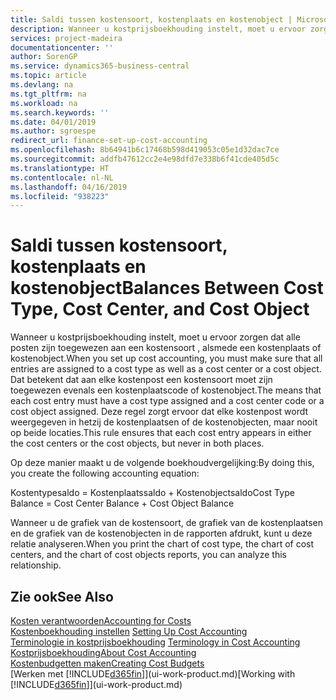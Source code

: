 ```yaml
---
title: Saldi tussen kostensoort, kostenplaats en kostenobject | Microsoft Docs
description: Wanneer u kostprijsboekhouding instelt, moet u ervoor zorgen dat alle posten zijn toegewezen aan een kostensoort , alsmede een kostenplaats of kostenobject. Dat betekent dat aan elke kostenpost een kostensoort moet zijn toegewezen evenals een kostenplaatscode of kostenobject. Deze regel zorgt ervoor dat elke kostenpost wordt weergegeven in hetzij de kostenplaatsen of de kostenobjecten, maar nooit op beide locaties.
services: project-madeira
documentationcenter: ''
author: SorenGP
ms.service: dynamics365-business-central
ms.topic: article
ms.devlang: na
ms.tgt_pltfrm: na
ms.workload: na
ms.search.keywords: ''
ms.date: 04/01/2019
ms.author: sgroespe
redirect_url: finance-set-up-cost-accounting
ms.openlocfilehash: 8b64941b6c17468b598d419053c05e1d32dac7ce
ms.sourcegitcommit: addfb47612cc2e4e98dfd7e338b6f41cde405d5c
ms.translationtype: HT
ms.contentlocale: nl-NL
ms.lasthandoff: 04/16/2019
ms.locfileid: "938223"
---
```

# <a name="balances-between-cost-type-cost-center-and-cost-object"></a><span data-ttu-id="616de-105">Saldi tussen kostensoort, kostenplaats en kostenobject</span><span class="sxs-lookup"><span data-stu-id="616de-105">Balances Between Cost Type, Cost Center, and Cost Object</span></span>
<span data-ttu-id="616de-106">Wanneer u kostprijsboekhouding instelt, moet u ervoor zorgen dat alle posten zijn toegewezen aan een kostensoort , alsmede een kostenplaats of kostenobject.</span><span class="sxs-lookup"><span data-stu-id="616de-106">When you set up cost accounting, you must make sure that all entries are assigned to a cost type as well as a cost center or a cost object.</span></span> <span data-ttu-id="616de-107">Dat betekent dat aan elke kostenpost een kostensoort moet zijn toegewezen evenals een kostenplaatscode of kostenobject.</span><span class="sxs-lookup"><span data-stu-id="616de-107">The means that each cost entry must have a cost type assigned and a cost center code or a cost object assigned.</span></span> <span data-ttu-id="616de-108">Deze regel zorgt ervoor dat elke kostenpost wordt weergegeven in hetzij de kostenplaatsen of de kostenobjecten, maar nooit op beide locaties.</span><span class="sxs-lookup"><span data-stu-id="616de-108">This rule ensures that each cost entry appears in either the cost centers or the cost objects, but never in both places.</span></span>  

 <span data-ttu-id="616de-109">Op deze manier maakt u de volgende boekhoudvergelijking:</span><span class="sxs-lookup"><span data-stu-id="616de-109">By doing this, you create the following accounting equation:</span></span>  

 <span data-ttu-id="616de-110">Kostentypesaldo = Kostenplaatssaldo + Kostenobjectsaldo</span><span class="sxs-lookup"><span data-stu-id="616de-110">Cost Type Balance = Cost Center Balance + Cost Object Balance</span></span>  

 <span data-ttu-id="616de-111">Wanneer u de grafiek van de kostensoort, de grafiek van de kostenplaatsen en de grafiek van de kostenobjecten in de rapporten afdrukt, kunt u deze relatie analyseren.</span><span class="sxs-lookup"><span data-stu-id="616de-111">When you print the chart of cost type, the chart of cost centers, and the chart of cost objects reports, you can analyze this relationship.</span></span>  

## <a name="see-also"></a><span data-ttu-id="616de-112">Zie ook</span><span class="sxs-lookup"><span data-stu-id="616de-112">See Also</span></span>  
[<span data-ttu-id="616de-113">Kosten verantwoorden</span><span class="sxs-lookup"><span data-stu-id="616de-113">Accounting for Costs</span></span>](finance-manage-cost-accounting.md)  
 <span data-ttu-id="616de-114">[Kostenboekhouding instellen](finance-set-up-cost-accounting.md) </span><span class="sxs-lookup"><span data-stu-id="616de-114">[Setting Up Cost Accounting](finance-set-up-cost-accounting.md) </span></span>  
 <span data-ttu-id="616de-115">[Terminologie in kostprijsboekhouding](finance-terminology-in-cost-accounting.md) </span><span class="sxs-lookup"><span data-stu-id="616de-115">[Terminology in Cost Accounting](finance-terminology-in-cost-accounting.md) </span></span>  
 [<span data-ttu-id="616de-116">Kostprijsboekhouding</span><span class="sxs-lookup"><span data-stu-id="616de-116">About Cost Accounting</span></span>](finance-about-cost-accounting.md)  
 [<span data-ttu-id="616de-117">Kostenbudgetten maken</span><span class="sxs-lookup"><span data-stu-id="616de-117">Creating Cost Budgets</span></span>](finance-create-cost-budgets.md)  
 <span data-ttu-id="616de-118">[Werken met [!INCLUDE[d365fin](includes/d365fin_md.md)]](ui-work-product.md)</span><span class="sxs-lookup"><span data-stu-id="616de-118">[Working with [!INCLUDE[d365fin](includes/d365fin_md.md)]](ui-work-product.md)</span></span>
